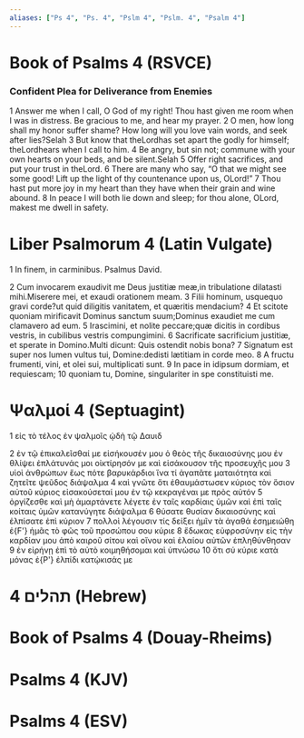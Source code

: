 ```yaml
---
aliases: ["Ps 4", "Ps. 4", "Pslm 4", "Pslm. 4", "Psalm 4"]
---
```



# Book of Psalms 4 (RSVCE)

### Confident Plea for Deliverance from Enemies
1 Answer me when I call, O God of my right! Thou hast given me room when I was in distress. Be gracious to me, and hear my prayer.
2 O men, how long shall my honor suffer shame? How long will you love vain words, and seek after lies?Selah
3 But know that theLordhas set apart the godly for himself; theLordhears when I call to him.
4 Be angry, but sin not; commune with your own hearts on your beds, and be silent.Selah
5 Offer right sacrifices, and put your trust in theLord.
6 There are many who say, “O that we might see some good! Lift up the light of thy countenance upon us, OLord!”
7 Thou hast put more joy in my heart than they have when their grain and wine abound.
8 In peace I will both lie down and sleep; for thou alone, OLord, makest me dwell in safety.


# Liber Psalmorum 4 (Latin Vulgate)

1 In finem, in carminibus. Psalmus David.

2 Cum invocarem exaudivit me Deus justitiæ meæ,in tribulatione dilatasti mihi.Miserere mei, et exaudi orationem meam.
3 Filii hominum, usquequo gravi corde?ut quid diligitis vanitatem, et quæritis mendacium?
4 Et scitote quoniam mirificavit Dominus sanctum suum;Dominus exaudiet me cum clamavero ad eum.
5 Irascimini, et nolite peccare;quæ dicitis in cordibus vestris, in cubilibus vestris compungimini.
6 Sacrificate sacrificium justitiæ, et sperate in Domino.Multi dicunt: Quis ostendit nobis bona?
7 Signatum est super nos lumen vultus tui, Domine:dedisti lætitiam in corde meo.
8 A fructu frumenti, vini, et olei sui, multiplicati sunt.
9 In pace in idipsum dormiam, et requiescam;
10 quoniam tu, Domine, singulariter in spe constituisti me.


# Ψαλμοί 4 (Septuagint)

1 εἰς τὸ τέλος ἐν ψαλμοῖς ᾠδὴ τῷ Δαυιδ

2 ἐν τῷ ἐπικαλεῖσθαί με εἰσήκουσέν μου ὁ θεὸς τῆς δικαιοσύνης μου ἐν θλίψει ἐπλάτυνάς μοι οἰκτίρησόν με καὶ εἰσάκουσον τῆς προσευχῆς μου
3 υἱοὶ ἀνθρώπων ἕως πότε βαρυκάρδιοι ἵνα τί ἀγαπᾶτε ματαιότητα καὶ ζητεῖτε ψεῦδος διάψαλμα
4 καὶ γνῶτε ὅτι ἐθαυμάστωσεν κύριος τὸν ὅσιον αὐτοῦ κύριος εἰσακούσεταί μου ἐν τῷ κεκραγέναι με πρὸς αὐτόν
5 ὀργίζεσθε καὶ μὴ ἁμαρτάνετε λέγετε ἐν ταῖς καρδίαις ὑμῶν καὶ ἐπὶ ταῖς κοίταις ὑμῶν κατανύγητε διάψαλμα
6 θύσατε θυσίαν δικαιοσύνης καὶ ἐλπίσατε ἐπὶ κύριον
7 πολλοὶ λέγουσιν τίς δείξει ἡμῖν τὰ ἀγαθά ἐσημειώθη ἐ{F'} ἡμᾶς τὸ φῶς τοῦ προσώπου σου κύριε
8 ἔδωκας εὐφροσύνην εἰς τὴν καρδίαν μου ἀπὸ καιροῦ σίτου καὶ οἴνου καὶ ἐλαίου αὐτῶν ἐπληθύνθησαν
9 ἐν εἰρήνῃ ἐπὶ τὸ αὐτὸ κοιμηθήσομαι καὶ ὑπνώσω
10 ὅτι σύ κύριε κατὰ μόνας ἐ{P'} ἐλπίδι κατῴκισάς με


# 4 תהלים (Hebrew)


# Book of Psalms 4 (Douay-Rheims)


# Psalms 4 (KJV)


# Psalms 4 (ESV)

